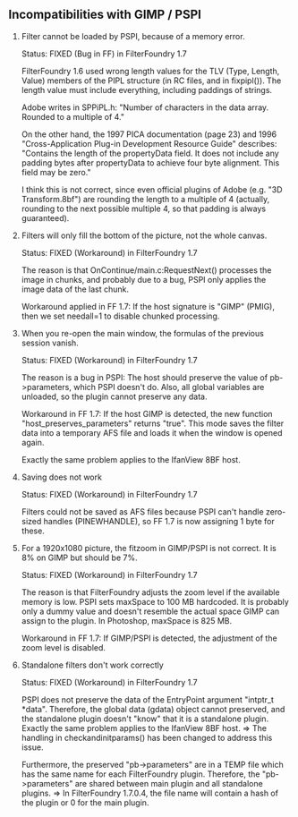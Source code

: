 Incompatibilities with GIMP / PSPI
----------------------------------

1. Filter cannot be loaded by PSPI, because of a memory error.

	Status: FIXED (Bug in FF) in FilterFoundry 1.7
	
	FilterFoundry 1.6 used wrong length values for the TLV (Type, Length, Value) members
	of the PIPL structure (in RC files, and in fixpipl()).
	The length value must include everything, including paddings of strings.
	
	Adobe writes in SPPiPL.h:
	"Number of characters in the data array. Rounded to a multiple of 4."
	
	On the other hand, the 1997 PICA documentation (page 23) and
	1996 "Cross-Application Plug-in Development Resource Guide" describes:
	"Contains the length of the propertyData field. It does not include any padding bytes after
	propertyData to achieve four byte alignment. This field may be zero."
	
	I think this is not correct, since even official plugins of Adobe (e.g. "3D Transform.8bf")
	are rounding the length to a multiple of 4 (actually, rounding to the next possible multiple 4,
	so that padding is always guaranteed).

2. Filters will only fill the bottom of the picture, not the whole canvas.

	Status: FIXED (Workaround) in FilterFoundry 1.7
	
	The reason is that OnContinue/main.c:RequestNext() processes the image in chunks,
	and probably due to a bug, PSPI only applies the image data of the last chunk.

	Workaround applied in FF 1.7: If the host signature is "GIMP" (PMIG), then we set
	needall=1 to disable chunked processing.

3. When you re-open the main window, the formulas of the previous session vanish.

	Status: FIXED (Workaround) in FilterFoundry 1.7

	The reason is a bug in PSPI: The host should preserve the value of pb->parameters, which PSPI doesn't do.
	Also, all global variables are unloaded, so the plugin cannot preserve any data.

	Workaround in FF 1.7: If the host GIMP is detected, the new function "host_preserves_parameters" returns "true".
	This mode saves the filter data into a temporary AFS file and loads it
	when the window is opened again.

	Exactly the same problem applies to the IfanView 8BF host.

4. Saving does not work

	Status: FIXED (Workaround) in FilterFoundry 1.7

	Filters could not be saved as AFS files because PSPI can't handle zero-sized handles
	(PINEWHANDLE), so FF 1.7 is now assigning 1 byte for these.

5. For a 1920x1080 picture, the fitzoom in GIMP/PSPI is not correct. It is 8% on GIMP but should be 7%.

	Status: FIXED (Workaround) in FilterFoundry 1.7
	
	The reason is that FilterFoundry adjusts the zoom level if the available memory is low.
	PSPI sets maxSpace to 100 MB hardcoded. It is probably only a dummy value and doesn't
	resemble the actual space GIMP can assign to the plugin.
	In Photoshop, maxSpace is 825 MB.

	Workaround in FF 1.7: If GIMP/PSPI is detected, the adjustment of the zoom level is disabled.

6. Standalone filters don't work correctly

	Status: FIXED (Workaround) in FilterFoundry 1.7

	PSPI does not preserve the data of the EntryPoint argument "intptr_t *data".
	Therefore, the global data (gdata) object cannot preserved,
	and the standalone plugin doesn't "know" that it is a standalone plugin.
	Exactly the same problem applies to the IfanView 8BF host.
	=> The handling in checkandinitparams() has been changed to address this issue.

	Furthermore, the preserved "pb->parameters" are in a TEMP file which has
	the same name for each FilterFoundry plugin. Therefore, the "pb->parameters"
	are shared between main plugin and all standalone plugins.
	=> In FilterFoundry 1.7.0.4, the file name will contain a hash of the plugin
	   or 0 for the main plugin.
